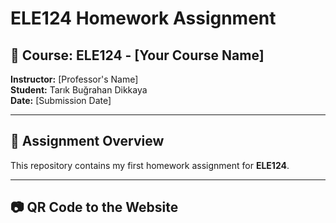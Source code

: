 # ELE124 Homework Assignment

## 📖 Course: ELE124 - [Your Course Name]
**Instructor:** [Professor's Name]  
**Student:** Tarık Buğrahan Dikkaya  
**Date:** [Submission Date]  

---

## 📌 Assignment Overview
This repository contains my first homework assignment for **ELE124**.



---

## 📷 QR Code to the Website
